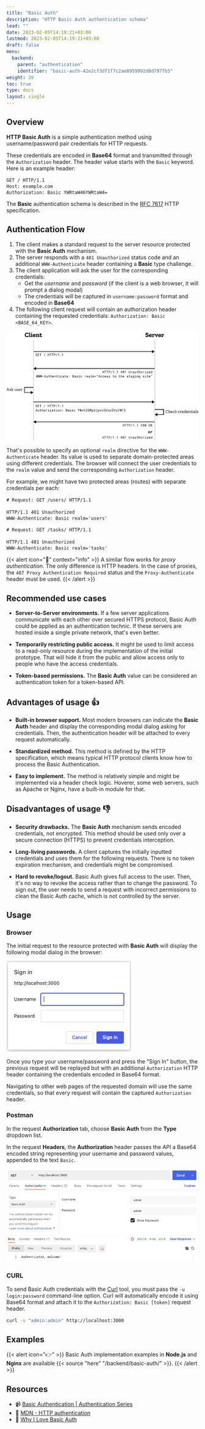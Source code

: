 ```yaml
---
title: "Basic Auth"
description: "HTTP Basic Auth authentication schema"
lead: ""
date: 2023-02-05T14:19:21+03:00
lastmod: 2023-02-05T14:19:21+03:00
draft: false
menu:
  backend:
    parent: "authentication"
    identifier: "basic-auth-42e2cf3df1f7c2ae8959992d8d797fb5"
weight: 20
toc: true
type: docs
layout: single
---
```


## Overview

**HTTP Basic Auth** is a simple authentication method using username/password pair credentials for HTTP requests.

These credentials are encoded in **Base64** format and transmitted through the `Authorization` header. The header value starts with the `Basic` keyword. Here is an example header:

```http
GET / HTTP/1.1
Host: example.com
Authorization: Basic YWRtaW46YWRtaW4=
```

The **Basic** authentication schema is described in the [RFC 7617](https://datatracker.ietf.org/doc/html/rfc7617) HTTP specification.

## Authentication Flow

1. The client makes a standard request to the server resource protected with the **Basic Auth** mechanism.
2. The server responds with a `401 Unauthorized` status code and an additional `WWW-Authenticate` header containing a **Basic** type challenge.
3. The client application will ask the user for the corresponding credentials:
    - Get the _username_ and _password_ (if the client is a web browser, it will prompt a dialog modal)
    - The credentials will be captured in `username:password` format and encoded in **Base64**
4. The following client request will contain an authorization header containing the requested credentials: `Authorization: Basic <BASE_64_KEY>`.

![HTTP Basic Auth Flow](http-basic-auth-flow.png)

That's possible to specify an optional `realm` directive for the `WWW-Authenticate` header. Its value is used to separate domain-protected areas using different credentials. The browser will connect the user credentials to the `realm` value and send the corresponding `Authorization` header.

For example, we might have two protected areas (routes) with separate credentials per each:

```http
# Request: GET /users/ HTTP/1.1

HTTP/1.1 401 Unauthorized
WWW-Authenticate: Basic realm='users'
```

```http
# Request: GET /tasks/ HTTP/1.1

HTTP/1.1 401 Unauthorized
WWW-Authenticate: Basic realm='tasks'
```

{{< alert icon="📝" context="info" >}}
A similar flow works for _proxy authentication_. The only difference is HTTP headers. In the case of proxies, the `407 Proxy Authentication Required` status and the `Proxy-Authenticate` header must be used.
{{< /alert >}}

## Recommended use cases

- **Server-to-Server environments.**
  If a few server applications communicate with each other over secured HTTPS protocol, Basic Auth could be applied as an authentication technic. If these servers are hosted inside a single private network, that's even better.

- **Temporarily restricting public access.**
  It might be used to limit access to a read-only resource during the implementation of the initial prototype. That will hide it from the public and allow access only to people who have the access credentials.

- **Token-based permissions.**
  The **Basic Auth** value can be considered an authentication token for a token-based API.

## Advantages of usage 👍

- **Built-in browser support.** Most modern browsers can indicate the **Basic Auth** header and display the corresponding modal dialog asking for credentials. Then, the authentication header will be attached to every request automatically.

- **Standardized method.** This method is defined by the HTTP specification, which means typical HTTP protocol clients know how to process the Basic Authentication.

- **Easy to implement.** The method is relatively simple and might be implemented via a header check logic. Hoverer, some web servers, such as Apache or Nginx, have a built-in module for that.

## Disadvantages of usage 👎

- **Security drawbacks.** The **Basic Auth** mechanism sends encoded credentials, not encrypted. This method should be used only over a secure connection (HTTPS) to prevent credentials interception.

- **Long-living passwords.** A client captures the initially inputted credentials and uses them for the following requests. There is no token expiration mechanism, and credentials might be compromised.

- **Hard to revoke/logout.** Basic Auth gives full access to the user. Then, it's no way to revoke the access rather than to change the password. To sign out, the user needs to send a request with incorrect permissions to clean the Basic Auth cache, which is not controlled by the server.

## Usage

### Browser

The initial request to the resource protected with **Basic Auth** will display the following modal dialog in the browser:

![Basic Auth - Browser Alert](basic-auth-browser-alert.png)

Once you type your username/password and press the "Sign In" button, the previous request will be replayed but with an additional `Authorization` HTTP header containing the credentials encoded in Base64 format.

Navigating to other web pages of the requested domain will use the same credentials, so that every request will contain the captured `Authorization` header.

### Postman

In the request **Authorization** tab, choose **Basic Auth** from the **Type** dropdown list.

In the request **Headers**, the **Authorization** header passes the API a Base64 encoded string representing your username and password values, appended to the text `Basic`.

![Basic Auth - Postman](postman-basic-auth.png)

### CURL

To send Basic Auth credentials with the [Curl](https://curl.se/) tool, you must pass the `-u login:password` command-line option. Curl will automatically encode it using Base64 format and attach it to the `Authorization: Basic [token]` request header.

```bash
curl -u "admin:admin" http://localhost:3000
```

## Examples

{{< alert icon="👉" >}}
Basic Auth implementation examples in **Node.js** and **Nginx** are available {{< source "here" "/backend/basic-auth/" >}}.
{{< /alert >}}

## Resources
- 📹 [Basic Authentication | Authentication Series](https://www.youtube.com/watch?v=mwccHwUn7Gc&ab_channel=theroadmap)
- 📝 [MDN - HTTP authentication](https://developer.mozilla.org/en-US/docs/Web/HTTP/Authentication)
- 📝 [Why I Love Basic Auth](https://www.rdegges.com/2015/why-i-love-basic-auth/)

